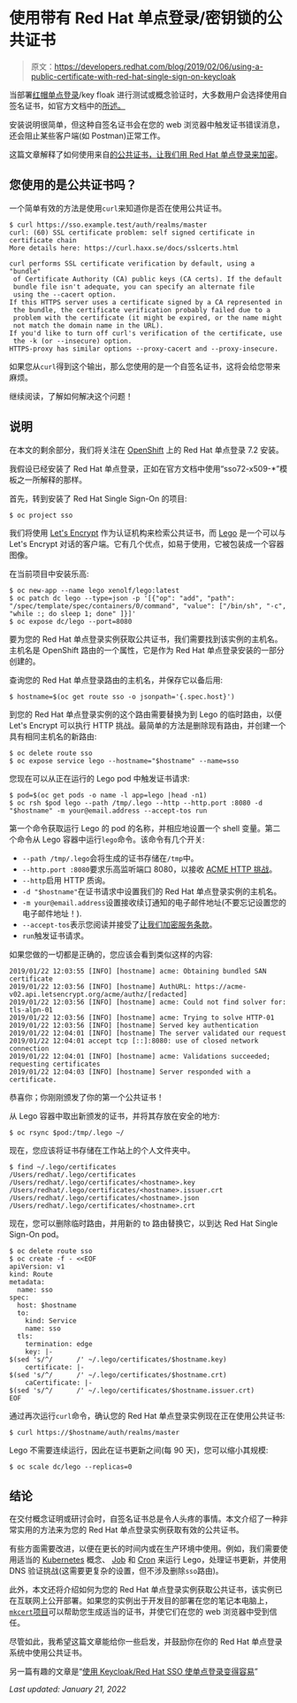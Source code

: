 # 使用带有 Red Hat 单点登录/密钥锁的公共证书

> 原文：<https://developers.redhat.com/blog/2019/02/06/using-a-public-certificate-with-red-hat-single-sign-on-keycloak>

当部署[红帽单点登录](https://developers.redhat.com/blog/category/sso/)/key floak 进行测试或概念验证时，大多数用户会选择使用自签名证书，如官方文档中的[所述。](https://access.redhat.com/documentation/en-us/red_hat_single_sign-on/7.2/html-single/red_hat_single_sign-on_for_openshift/index)

安装说明很简单，但这种自签名证书会在您的 web 浏览器中触发证书错误消息，还会阻止某些客户端(如 Postman)正常工作。

这篇文章解释了如何使用来自[的公共证书，让我们用 Red Hat 单点登录来加密](https://letsencrypt.org/)。

## 您使用的是公共证书吗？

一个简单有效的方法是使用`curl`来知道你是否在使用公共证书。

```
$ curl https://sso.example.test/auth/realms/master
curl: (60) SSL certificate problem: self signed certificate in certificate chain
More details here: https://curl.haxx.se/docs/sslcerts.html

curl performs SSL certificate verification by default, using a "bundle"
 of Certificate Authority (CA) public keys (CA certs). If the default
 bundle file isn't adequate, you can specify an alternate file
 using the --cacert option.
If this HTTPS server uses a certificate signed by a CA represented in
 the bundle, the certificate verification probably failed due to a
 problem with the certificate (it might be expired, or the name might
 not match the domain name in the URL).
If you'd like to turn off curl's verification of the certificate, use
 the -k (or --insecure) option.
HTTPS-proxy has similar options --proxy-cacert and --proxy-insecure.
```

如果您从`curl`得到这个输出，那么您使用的是一个自签名证书，这将会给您带来麻烦。

继续阅读，了解如何解决这个问题！

## 说明

在本文的剩余部分，我们将关注在 [OpenShift](http://openshift.com/) 上的 Red Hat 单点登录 7.2 安装。

我假设已经安装了 Red Hat 单点登录，正如在官方文档中使用“sso72-x509-*”模板之一所解释的那样。

首先，转到安装了 Red Hat Single Sign-On 的项目:

```
$ oc project sso
```

我们将使用 [Let's Encrypt](https://letsencrypt.org/) 作为认证机构来检索公共证书，而 [Lego](https://github.com/xenolf/lego) 是一个可以与 Let's Encrypt 对话的客户端。它有几个优点，如易于使用，它被包装成一个容器图像。

在当前项目中安装乐高:

```
$ oc new-app --name lego xenolf/lego:latest
$ oc patch dc lego --type=json -p '[{"op": "add", "path": "/spec/template/spec/containers/0/command", "value": ["/bin/sh", "-c", "while :; do sleep 1; done" ]}]'
$ oc expose dc/lego --port=8080

```

要为您的 Red Hat 单点登录实例获取公共证书，我们需要找到该实例的主机名。主机名是 OpenShift 路由的一个属性，它是作为 Red Hat 单点登录安装的一部分创建的。

查询您的 Red Hat 单点登录路由的主机名，并保存它以备后用:

```
$ hostname=$(oc get route sso -o jsonpath='{.spec.host}')

```

到您的 Red Hat 单点登录实例的这个路由需要替换为到 Lego 的临时路由，以便 Let's Encrypt 可以执行 HTTP 挑战。最简单的方法是删除现有路由，并创建一个具有相同主机名的新路由:

```
$ oc delete route sso
$ oc expose service lego --hostname="$hostname" --name=sso

```

您现在可以从正在运行的 Lego pod 中触发证书请求:

```
$ pod=$(oc get pods -o name -l app=lego |head -n1)
$ oc rsh $pod lego --path /tmp/.lego --http --http.port :8080 -d "$hostname" -m your@email.address --accept-tos run
```

第一个命令获取运行 Lego 的 pod 的名称，并相应地设置一个 shell 变量。第二个命令从 Lego 容器中运行`lego`命令。该命令有几个开关:

*   `--path /tmp/.lego`会将生成的证书存储在`/tmp`中。
*   `--http.port :8080`要求乐高监听端口 8080，以接收 [ACME HTTP 挑战](https://letsencrypt.org/how-it-works/)。
*   `--http`启用 HTTP 质询。
*   `-d "$hostname"`在证书请求中设置我们的 Red Hat 单点登录实例的主机名。
*   `-m your@email.address`设置接收续订通知的电子邮件地址(不要忘记设置您的电子邮件地址！).
*   `--accept-tos`表示您阅读并接受了[让我们加密服务条款](https://acme-v01.api.letsencrypt.org/terms)。
*   `run`触发证书请求。

如果您做的一切都是正确的，您应该会看到类似这样的内容:

```
2019/01/22 12:03:55 [INFO] [hostname] acme: Obtaining bundled SAN certificate
2019/01/22 12:03:56 [INFO] [hostname] AuthURL: https://acme-v02.api.letsencrypt.org/acme/authz/[redacted]
2019/01/22 12:03:56 [INFO] [hostname] acme: Could not find solver for: tls-alpn-01
2019/01/22 12:03:56 [INFO] [hostname] acme: Trying to solve HTTP-01
2019/01/22 12:03:56 [INFO] [hostname] Served key authentication
2019/01/22 12:04:01 [INFO] [hostname] The server validated our request
2019/01/22 12:04:01 accept tcp [::]:8080: use of closed network connection
2019/01/22 12:04:01 [INFO] [hostname] acme: Validations succeeded; requesting certificates
2019/01/22 12:04:03 [INFO] [hostname] Server responded with a certificate.

```

恭喜你；你刚刚颁发了你的第一个公共证书！

从 Lego 容器中取出新颁发的证书，并将其存放在安全的地方:

```
$ oc rsync $pod:/tmp/.lego ~/

```

现在，您应该将证书存储在工作站上的个人文件夹中。

```
$ find ~/.lego/certificates
/Users/redhat/.lego/certificates
/Users/redhat/.lego/certificates/<hostname>.key
/Users/redhat/.lego/certificates/<hostname>.issuer.crt
/Users/redhat/.lego/certificates/<hostname>.json
/Users/redhat/.lego/certificates/<hostname>.crt
```

现在，您可以删除临时路由，并用新的 to 路由替换它，以到达 Red Hat Single Sign-On pod。

```
$ oc delete route sso
$ oc create -f - <<EOF
apiVersion: v1
kind: Route
metadata:
  name: sso
spec:
  host: $hostname
  to:
    kind: Service
    name: sso
  tls:
    termination: edge
    key: |-
$(sed 's/^/      /' ~/.lego/certificates/$hostname.key)
    certificate: |-
$(sed 's/^/      /' ~/.lego/certificates/$hostname.crt)
    caCertificate: |-
$(sed 's/^/      /' ~/.lego/certificates/$hostname.issuer.crt)
EOF
```

通过再次运行`curl`命令，确认您的 Red Hat 单点登录实例现在正在使用公共证书:

```
$ curl https://$hostname/auth/realms/master

```

Lego 不需要连续运行，因此在证书更新之间(每 90 天)，您可以缩小其规模:

```
$ oc scale dc/lego --replicas=0

```

## 结论

在交付概念证明或研讨会时，自签名证书总是令人头疼的事情。本文介绍了一种非常实用的方法来为您的 Red Hat 单点登录实例获取有效的公共证书。

有些方面需要改进，以便在更长的时间内或在生产环境中使用。例如，我们需要使用适当的 [Kubernetes](https://developers.redhat.com/blog/category/kubernetes/) 概念、 [Job](https://docs.openshift.com/container-platform/latest/dev_guide/jobs.html) 和 [Cron](https://docs.openshift.com/container-platform/latest/dev_guide/cron_jobs.html) 来运行 Lego，处理证书更新，并使用 DNS 验证挑战(这需要更复杂的设置，但不涉及删除`sso`路由)。

此外，本文还将介绍如何为您的 Red Hat 单点登录实例获取公共证书，该实例已在互联网上公开部署。如果您的实例出于开发目的部署在您的笔记本电脑上，[`mkcert`项目](https://blog.filippo.io/mkcert-valid-https-certificates-for-localhost/)可以帮助您生成适当的证书，并使它们在您的 web 浏览器中受到信任。

尽管如此，我希望这篇文章能给你一些启发，并鼓励你在你的 Red Hat 单点登录系统中使用公共证书。

另一篇有趣的文章是“[使用 Keycloak/Red Hat SSO 使单点登录变得容易](https://developers.redhat.com/blog/2018/03/19/sso-made-easy-keycloak-rhsso/)”

*Last updated: January 21, 2022*
